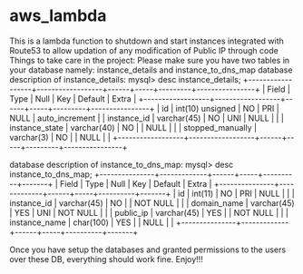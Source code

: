 # aws_lambda
This is a lambda function to shutdown and start instances integrated with Route53 to allow updation of any modification of Public IP through code
Things to take care in the project:
Please make sure you have two tables in your database namely: instance_details and instance_to_dns_map
database description of instance_details:
mysql> desc instance_details;
+------------------+------------------+------+-----+---------+----------------+
| Field            | Type             | Null | Key | Default | Extra          |
+------------------+------------------+------+-----+---------+----------------+
| id               | int(10) unsigned | NO   | PRI | NULL    | auto_increment |
| instance_id      | varchar(45)      | NO   | UNI | NULL    |                |
| instance_state   | varchar(40)      | NO   |     | NULL    |                |
| stopped_manually | varchar(3)       | NO   |     | NULL    |                |
+------------------+------------------+------+-----+---------+----------------+

database description of instance_to_dns_map:
mysql> desc instance_to_dns_map;
+---------------+-------------+------+-----+----------+-------+
| Field         | Type        | Null | Key | Default  | Extra |
+---------------+-------------+------+-----+----------+-------+
| id            | int(11)     | NO   | PRI | NULL     |       |
| instance_id   | varchar(45) | NO   |     | NOT NULL |       |
| domain_name   | varchar(45) | YES  | UNI | NOT NULL |       |
| public_ip     | varchar(45) | YES  |     | NOT NULL |       |
| instance_name | char(100)   | YES  |     | NULL     |       |
+---------------+-------------+------+-----+----------+-------+

Once you have setup the databases and granted permissions to the users over these DB, everything should work fine.
Enjoy!!!

